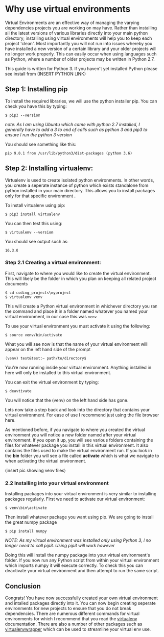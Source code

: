# Why use virtual environments

Virtual Environments are an effective way of managing the varying dependencies projects you are working on may have. Rather than installing all the latest versions of various libraries directly into your main python directory; installing using virtual environments will help you to keep each project 'clean'. Most importantly you will not run into issues whereby you have installed a new version of a certain library and your older projects will no longer work properly. This can easily occur when using languages such as Python, where a number of older projects may be written in Python 2.7. 

This guide is written  for Python 3. If you haven't yet installed Python please see install from (INSERT PYTHON LINK)

## Step 1: Installing  pip

To install the required libraries, we will use the python installer pip. You can check you have this by typing:

``` $ pip3 --version ```

*note: As I am using Ubuntu which came with python 2.7 installed, I generally have to add a 3 to end of calls such as python 3 and pip3 to ensure I run the python 3 version*

You should see something like this:
``` $pip3 --version
pip 9.0.1 from /usr/lib/python3/dist-packages (python 3.6)
```

## Step 2: Installing virtualenv:

Virtualenv is used to create isolated python environments. In other words, you create a seperate instance of python which exists standalone from python installed in your main directory. This allows you to install packages only for that specific environment .

To install virtualenv using pip:

``` $ pip3 install virtualenv ```

You can then test this using:

``` $ virtualenv --version ```

You should see output such as:

``` 16.3.0 ```

### Step 2.1 Creating a virtual environment:

First, navigate to where you would like to create the virtual environment. This will likely be the folder in which you plan on keeping all related project documents 

``` 
$ cd coding_projects\myproject
$ virtualenv venv
```

This will create a Python virtual environment in whichever directory you ran the command and place it in a folder named whatever you named your virtual environment, in our case this was `venv`

To use your virtual environment you must activate it using the following:

```
$ source venv/bin/activate
```

What you will see now is that the name of your virtual environment will appear on the left hand side of the prompt

```
(venv) test&test:~ path/to/directory$ 
```
You're now running inside your virtual environment. Anything installed in here will only be installed to this virtual environment.

You can exit the virtual environment by typing:

```
$ deavtivate
```
You will notice that the (venv) on the left hand side has gone.

Lets now take a step back and look into the directory that contains your virtual environment. For ease of use I recommend just using the file browser here.

As mentioned before, if you navigate to where you created the virtual environment you will notice a new folder named after your virtual environment. If you open it up, you will see various folders containing the files for whatever package you install in this virtual environment. It also contains the files used to make the virtual environment run. If you look in the **bin** folder you will see a file called **activate** which is what we navigate to when activating the virtual environment.

(insert pic showing venv files)

### 2.2 Installing into your virtual environment  

Installing packages into your virtual environment is very similar to installing packages regularly. First we need to activate our virtual environment:

``` $ venv\bin\activate ```

Then install whatever package you want using pip. We are going to install the great numpy package

``` $ pip install numpy ```

*NOTE: As my virtual environment was installed only using Python 3, I no longer need to call pip3. Using pip3 will work however*

Doing this will install the numpy package into your virtual environment's folder. If you now run any Python script from within your virtual environment which imports numpy it will execute correctly. To check this you can deactivate your virtual environment and then attempt to run the same script.  

## Conclusion

Congrats! You have now successfully created your own virtual environment and intalled packages directly into it. You can now begin creating seperate environments for new projects to ensure that you do not break dependencies. There are numerous different commands for virtual environments for which I recommend that you read the [virtualenv](https://pypi.org/project/virtualenv/) documentation. There are also a number of other packages such as [virtualenvwrapper](https://virtualenvwrapper.readthedocs.io/en/latest/index.html) which can be used to streamline your virtual env use.
